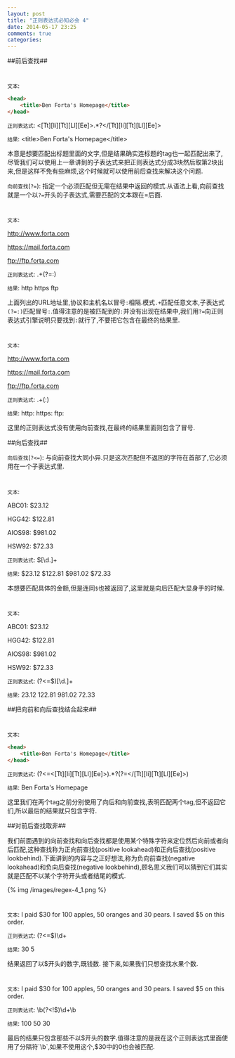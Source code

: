 ```yaml
---
layout: post
title: "正则表达式必知必会 4"
date: 2014-05-17 23:25
comments: true
categories: 
---
```


##前后查找##

#

`文本`: 

```html
<head>
	<title>Ben Forta's Homepage</title>
</head>
```

`正则表达式`: \<[Tt][Ii][Tt][Ll][Ee]>.*?\</[Tt][Ii][Tt][Ll][Ee]>

`结果`: \<title>Ben Forta's Homepage\</title>

<!-- more -->

本意是想要匹配出标题里面的文字,但是结果确实连标题的tag也一起匹配出来了,尽管我们可以使用上一章讲到的子表达式来把正则表达式分成3块然后取第2块出来,但是这样不免有些麻烦,这个时候就可以使用前后查找来解决这个问题.

`向前查找`(`?=`): 指定一个必须匹配但无需在结果中返回的模式.从语法上看,向前查找就是一个以`?=`开头的子表达式,需要匹配的文本跟在=后面.

#

`文本`: 

http://www.forta.com

https://mail.forta.com

ftp://ftp.forta.com

`正则表达式`: .+(?=:)

`结果`: http    https     ftp

上面列出的URL地址里,协议和主机名以冒号`:`相隔.模式`.+`匹配任意文本,子表达式`(?=:)`匹配冒号`:`.值得注意的是被匹配到的`:`并没有出现在结果中,我们用`?=`向正则表达式引擎说明只要找到`:`就行了,不要把它包含在最终的结果里.

#

`文本`: 

http://www.forta.com

https://mail.forta.com

ftp://ftp.forta.com

`正则表达式`: .+(:)

`结果`: http:    https:     ftp:

这里的正则表达式没有使用向前查找,在最终的结果里面则包含了冒号.

##向后查找##

`向后查找`(`?<=`): 与向前查找大同小异.只是这次匹配但不返回的字符在首部了,它必须用在一个子表达式里.

#

`文本`:

ABC01: $23.12

HGG42: $122.81

AIOS98: $981.02

HSW92: $72.33

`正则表达式`: \$[\d.]+

`结果`: $23.12    $122.81    $981.02    $72.33

本想要匹配具体的金额,但是连同`$`也被返回了,这里就是向后匹配大显身手的时候.

#

`文本`:

ABC01: $23.12

HGG42: $122.81

AIOS98: $981.02

HSW92: $72.33

`正则表达式`: (?<=\$)[\d.]+

`结果`: 23.12    122.81    981.02    72.33


##把向前和向后查找结合起来##

#

`文本`: 

```html
<head>
	<title>Ben Forta's Homepage</title>
</head>
```

`正则表达式`: (?<=\<[Tt][Ii][Tt][Ll][Ee]>).*?(?=\</[Tt][Ii][Tt][Ll][Ee]>)

`结果`: Ben Forta's Homepage

这里我们在两个tag之前分别使用了向后和向前查找,表明匹配两个tag,但不返回它们,所以最后的结果就只包含字符.


##对前后查找取非##

我们前面遇到的向前查找和向后查找都是使用某个特殊字符来定位然后向前或者向后匹配,这种查找称为正向前查找(positive lookahead)和正向后查找(positive lookbehind).下面讲到的内容与之正好想法,称为负向前查找(negative lookahead)和负向后查找(negative lookbehind),顾名思义我们可以猜到它们其实就是匹配不以某个字符开头或者结尾的模式.

 {% img /images/regex-4_1.png %}
 
#

`文本`: I paid $30 for 100 apples, 50 oranges and 30 pears. I saved $5 on this order.

`正则表达式`: (?<=\$)\d+

`结果`: 30    5

结果返回了以$开头的数字,既钱数. 接下来,如果我们只想查找水果个数.

#

`文本`: I paid $30 for 100 apples, 50 oranges and 30 pears. I saved $5 on this order.

`正则表达式`: \b(?<!\$)\d+\b

`结果`: 100    50    30

最后的结果只包含那些不以$开头的数字.值得注意的是我在这个正则表达式里面使用了分隔符`\b`,如果不使用这个,$30中的0也会被匹配.
